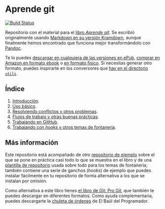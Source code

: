 Aprende git
=========

[![Build Status](https://travis-ci.com/JJ/aprende-git.svg?branch=master)](https://travis-ci.com/JJ/aprende-git)

Repositorio con el material para el [libro *Aprende git*](http://amzn.to/2uOSCzX). Se escribió originalmente usando
[Markdown en su versión Kramdown](http://kramdown.gettalong.org/quickref.html),
aunque finalmente hemos encontrado que funciona mejor transformándolo
con [Pandoc](http://pandoc.org/).

Te lo puedes 
[descargar en cualquiera de las versiones en ePub](https://github.com/oslugr/curso-git/releases), 
[comprar en Amazon en formato ebook](https://www.amazon.es/dp/B00K515GL2?tag=atalaya-21&camp=3634&creative=24822&linkCode=as4&creativeASIN=B00K515GL2&adid=0MNVCEFMSN6CVHJCCJEH&)
o
[en formato físico](https://www.amazon.es/Aprende-Git-y-camino-GitHub/dp/1521889619/ref=tmm_pap_swatch_0?_encoding=UTF8&qid=1411621815&sr=1-2). Si necesitas generar otro formato, puedes inspirarte en los conversores que [hay en el directorio `utils`](utils/).

## Índice

1. [Introducción](texto/introduccion.md).
2. [Uso básico](texto/uso_basico.md).
3. [Resolviendo conflictos y otros problemas](texto/solucion_problemas.md).
4. [Flujos de trabajo y otras buenas prácticas](texto/mas_usos.md).
5. [Trabajando en GitHub](texto/github.md).
6. [Trabajando con *hooks* y otros temas de fontanería](texto/ganchos.md).

## Más información

Este repositorio está acompañado de otro
[repositorio de ejemplo](https://github.com/JJ/repo-ejemplo) sobre
el que se pone en práctica casi todo lo que se muestra en el libro y de una
[plantilla de repositorio](https://github.com/JJ/repo-plantilla) usada
sobre todo para los temas de fontanería; también contiene una serie de
ganchos (*hooks*) de ejemplo que puedes instalar fácilmente en tu repositorio de
forma alternativa a los que se instalan por omisión.

Como alternativa a este libro tienes
[el libro de Git: Pro Git](http://git-scm.com/book/es), que también te
puedes descargar en diferentes formatos. Como ayuda complementaria,
puedes descargarte
la
[chuleta de órdenes](https://elbauldelprogramador.com/mini-tutorial-y-chuleta-de-comandos-git/) de
El Baúl del Programador. 


